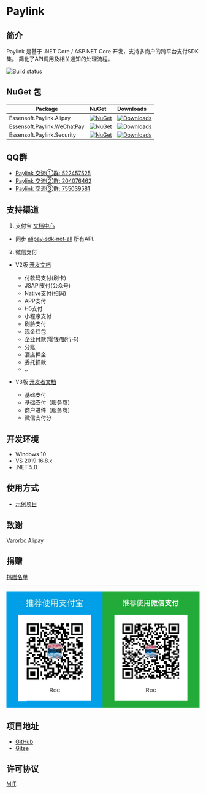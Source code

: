 # Paylink

## 简介

Paylink 是基于 .NET Core / ASP.NET Core 开发，支持多商户的跨平台支付SDK集。
简化了API调用及相关通知的处理流程。

[![Build status](https://github.com/essensoft/paylink/workflows/.NET/badge.svg?branch=dev)](https://github.com/essensoft/paylink/actions?query=branch%3Adev)

## NuGet 包

Package  | NuGet | Downloads
-------- | :---- | :-------- 
Essensoft.Paylink.Alipay | [![NuGet](https://img.shields.io/nuget/v/Essensoft.Paylink.Alipay?style=flat-square)](https://www.nuget.org/packages/Essensoft.Paylink.Alipay) | [![Downloads](https://img.shields.io/nuget/dt/Essensoft.Paylink.Alipay?style=flat-square)](https://www.nuget.org/packages/Essensoft.Paylink.Alipay)
Essensoft.Paylink.WeChatPay | [![NuGet](https://img.shields.io/nuget/v/Essensoft.Paylink.WeChatPay?style=flat-square)](https://www.nuget.org/packages/Essensoft.Paylink.WeChatPay) | [![Downloads](https://img.shields.io/nuget/dt/Essensoft.Paylink.WeChatPay?style=flat-square)](https://www.nuget.org/packages/Essensoft.Paylink.WeChatPay)
Essensoft.Paylink.Security | [![NuGet](https://img.shields.io/nuget/v/Essensoft.Paylink.Security?style=flat-square)](https://www.nuget.org/packages/Essensoft.Paylink.Security) | [![Downloads](https://img.shields.io/nuget/dt/Essensoft.Paylink.Security?style=flat-square)](https://www.nuget.org/packages/Essensoft.Paylink.Security)

## QQ群

- [Paylink 交流①群: 522457525](https://shang.qq.com/wpa/qunwpa?idkey=aac56c8f02f54893267d3ac90787c1794a7687f3c31a923812a36b67c4ee6271)
- [Paylink 交流②群: 204076462](https://shang.qq.com/wpa/qunwpa?idkey=a77c990f2a8fca61f7eaf87ad34eae1a4ac4ebb98968a2602514dfba0c23c108)
- [Paylink 交流③群: 755039581](https://shang.qq.com/wpa/qunwpa?idkey=ef1dcf99efe9fe2cbb596ec743daa748f9296c1206bd19c64090ffe35a5e0ff9)

## 支持渠道

1. 支付宝 [文档中心](https://openhome.alipay.com/docCenter/docCenter.htm)

* 同步 [alipay-sdk-net-all](https://github.com/alipay/alipay-sdk-net-all) 所有API.

2. 微信支付

* V2版 [开发文档](https://pay.weixin.qq.com/wiki/doc/api/index.html)
    - 付款码支付(刷卡)
    - JSAPI支付(公众号)
    - Native支付(扫码)
    - APP支付
    - H5支付
    - 小程序支付
    - 刷脸支付
    - 现金红包
    - 企业付款(零钱/银行卡)
    - 分账
    - 酒店押金
    - 委托扣款
    - ..

* V3版 [开发者文档](https://pay.weixin.qq.com/wiki/doc/apiv3/index.shtml)
    - 基础支付
    - 基础支付（服务商）
    - 商户进件（服务商）
    - 微信支付分

## 开发环境
* Windows 10
* VS 2019 16.8.x
* .NET 5.0

## 使用方式

* [示例项目](samples/WebApplicationSample)

## 致谢

[Varorbc](https://github.com/Varorbc)
[Alipay](https://github.com/alipay)

## 捐赠

[捐赠名单](FUNDING.md)

---

![QrCode](qrcode.png)

## 项目地址

- [GitHub](https://github.com/essensoft/paylink)
- [Gitee](https://gitee.com/essensoft/paylink)

## 许可协议

[MIT](LICENSE.md).
